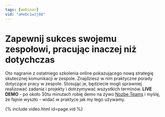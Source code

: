 ```yaml
---
tags: [webinar]
vid: "aHeDc1wJj8Q"
---
```


# Zapewnij sukces swojemu zespołowi, pracując inaczej niż dotychczas

Oto nagranie z ostatniego szkolenia online pokazującego nową strategię skutecznej komunikacji w zespole. Znajdziesz w nim praktyczne porady dotyczące pracy w zespole. Stosując je, będziecie mogli sprawniej realizować zadania i projekty i dotrzymywać wszystkich terminów. **LIVE DEMO** - po około 30tu minutach robię demo na żywo [Nozbe Teams][n] i myślę, że fajnie wyszło - widać w praktyce jak my tego używamy.

{% include video.html id=page.vid %}

<!--More-->


[n]: https://nozbe.com/